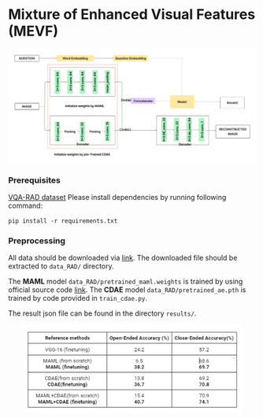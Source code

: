 # Mixture of Enhanced Visual Features (MEVF)

![Overview of bilinear attention networks](misc/Diagram_vqa_final.png)

### Prerequisites

[VQA-RAD dataset](https://www.nature.com/articles/sdata2018251#data-citations)
Please install dependencies by running following command:
```
pip install -r requirements.txt
```

### Preprocessing

All data should be downloaded via [link](https://vision.aioz.io/f/777a3737ee904924bf0d/?dl=1). The downloaded file should be extracted to `data_RAD/` directory.

The **MAML** model `data_RAD/pretrained_maml.weights` is trained by using official source code [link](https://github.com/cbfinn/maml).
The **CDAE** model `data_RAD/pretrained_ae.pth` is trained by code provided in `train_cdae.py`. 

The result json file can be found in the directory `results/`.

<div align="center">
  <img src="misc/results_vqa.png" alt="Accuracy of the model with different customisations" />
</div>
